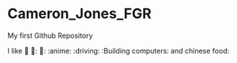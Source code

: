 # Cameron_Jones_FGR
My first Github Repository


I like :running: 🐶: 🚗: :anime: :driving: :Building computers: and chinese food:
